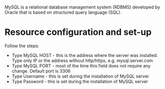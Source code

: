 MySQL is a relational database management system (RDBMS) developed by Oracle that is based on structured query language (SQL). 

# Resource configuration and set-up

Follow the steps:

* Type MySQL HOST - this is the address where the server was installed. Type only IP or the address without http/https, e.g. mysql.server.com
* Type MySQL PORT - most of the time this field does not require any change. Default port is 3306
* Type Username - this is set during the installation of MySQL server
* Type Password - this is set during the installation of MySQL server
